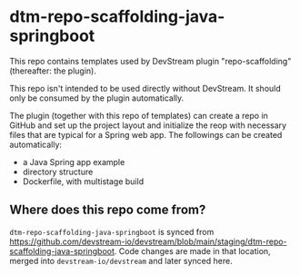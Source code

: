# dtm-repo-scaffolding-java-springboot

This repo contains templates used by DevStream plugin "repo-scaffolding" (thereafter: the plugin).

This repo isn't intended to be used directly without DevStream. It should only be consumed by the plugin automatically.

The plugin (together with this repo of templates) can create a repo in GitHub and set up the project layout and initialize the reop with necessary files that are typical for a Spring web app. The followings can be created automatically:

- a Java Spring app example
- directory structure
- Dockerfile, with multistage build

## Where does this repo come from?

`dtm-repo-scaffolding-java-springboot` is synced from https://github.com/devstream-io/devstream/blob/main/staging/dtm-repo-scaffolding-java-springboot. 
Code changes are made in that location, merged into `devstream-io/devstream` and later synced here.
